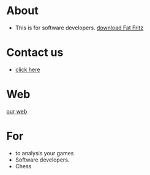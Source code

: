 # About
- This is for software developers.                                         [download Fat Fritz](https://github.com/Ganiduyapa/engines/releases/download/Fatfritz/Fat.Fritz.2.x64-modern.exe)

# Contact us
- [click here](ganidu.yapa2011@gmail.com)

# Web
[our web](https://topchessgames.weebly.com/)

# For
- to analysis your games
- Software developers.
- Chess
